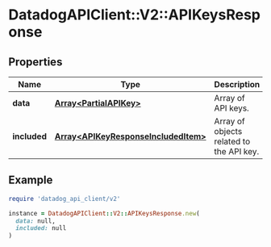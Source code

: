 # DatadogAPIClient::V2::APIKeysResponse

## Properties

| Name         | Type                                                                         | Description                              | Notes      |
| ------------ | ---------------------------------------------------------------------------- | ---------------------------------------- | ---------- |
| **data**     | [**Array&lt;PartialAPIKey&gt;**](PartialAPIKey.md)                           | Array of API keys.                       | [optional] |
| **included** | [**Array&lt;APIKeyResponseIncludedItem&gt;**](APIKeyResponseIncludedItem.md) | Array of objects related to the API key. | [optional] |

## Example

```ruby
require 'datadog_api_client/v2'

instance = DatadogAPIClient::V2::APIKeysResponse.new(
  data: null,
  included: null
)
```
